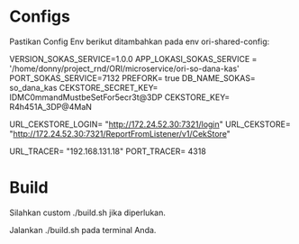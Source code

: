 
# Configs

Pastikan Config Env berikut ditambahkan pada env ori-shared-config:

VERSION_SOKAS_SERVICE=1.0.0
APP_LOKASI_SOKAS_SERVICE = '/home/donny/project_rnd/ORI/microservice/ori-so-dana-kas'
PORT_SOKAS_SERVICE=7132
PREFORK= true
DB_NAME_SOKAS= so_dana_kas
CEKSTORE_SECRET_KEY= IDMC0mmandMustbeSetFor5ecr3t@3DP
CEKSTORE_KEY= R4h451A_3DP@4MaN

URL_CEKSTORE_LOGIN= "http://172.24.52.30:7321/login"
URL_CEKSTORE= "http://172.24.52.30:7321/ReportFromListener/v1/CekStore"

URL_TRACER= "192.168.131.18"
PORT_TRACER= 4318

# Build
Silahkan custom ./build.sh jika diperlukan.

Jalankan ./build.sh pada terminal Anda.